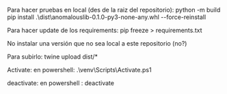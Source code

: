 
Para hacer pruebas en local (des de la raiz del repositorio):
python -m build
pip install .\dist\anomalouslib-0.1.0-py3-none-any.whl --force-reinstall

Para hacer update de los requirements: pip freeze > requirements.txt

No instalar una versión que no sea local a este repositorio (no?)

Para subirlo: twine upload dist/*

Activate:
en powershell: .\venv\Scripts\Activate.ps1

deactivate:
en powershell : deactivate


<!-- EXPLICAR ESTO -->
<!-- - Entrar al environment "env"

```
project_root/
│
├── data/                   # Todos los datos relacionados
│   ├── raw/                # Datos originales/inmutables (descargados)
│   ├── generated/          # Datos sintéticos generados
│   ├── processed/          # Datos transformados/listos para modelar
│   └── external/           # Datos de terceros/externos
│
├── models/                 # Modelos guardados
│   ├── trained_models/     # Modelos entrenados (pickles u otros formatos)
│   └── model_configs/      # Configuraciones/parámetros de modelos
│
├── results/                # Resultados de análisis y predicciones
│   ├── reports/            # Reportes estadísticos/analíticos
│   ├── predictions/        # Resultados de predicciones
│   └── visualizations/     # Gráficos y visualizaciones
│
├── src/                    # Código fuente del proyecto
│   ├── data/               # Módulo para manejo de datos
│   │   ├── __init__.py
│   │   ├── datasets.py     # Clases Dataset, GeneratedDataset, RealDataset
│   │   └── preprocessing.py# Funciones de preprocesamiento
│   │
│   ├── models/             # Módulo para modelos
│   │   ├── __init__.py
│   │   ├── base_model.py   # Clase base Model
│   │   └── specific_models/# Modelos concretos (ej. random_forest.py)
│   │
│   ├── analysis/           # Módulo de análisis
│   │   ├── __init__.py
│   │   ├── analyzer.py     # Clase DataAnalyzer
│   │   └── metrics.py      # Funciones de evaluación
│   │
│   └── utils/              # Utilidades auxiliares
│       ├── __init__.py
│       ├── logger.py       # Sistema de logging
│       └── helpers.py      # Funciones helper
│
├── notebooks/              # Jupyter notebooks de exploración
│   ├── EDA/                # Análisis exploratorio
│   └── experiments/        # Experimentos con modelos
│
├── tests/                  # Tests unitarios e integración
│   ├── __init__.py
│   ├── test_datasets.py
│   └── test_models.py
│
├── config/                 # Configuraciones del proyecto
│   ├── paths.yaml          # Rutas de archivos/directorios
│   └── settings.yaml       # Parámetros globales
│
├── scripts/                # Scripts ejecutables
│   ├── train_model.py
│   └── generate_data.py
│
├── requirements.txt        # Dependencias
├── README.md               # Documentación del proyecto
├── .gitignore              # Archivos a ignorar en Git
└── .env                    # Variables de entorno (opcional)
```

pip freeze > requirements.txt

<!-- para montar el entorno (activar, hacer estos canvios y desactivar):
Para Linux
export PYTHONPATH="/ruta/a/tu/proyecto_raiz:$PYTHONPATH"

Para Windows (bat):
set PYTHONPATH=C:\ruta\a\tu\proyecto_raiz;%PYTHONPATH%

Para Windows (ps1): -->
